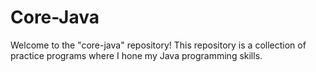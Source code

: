 # Core-Java
Welcome to the "core-java" repository! This repository is a collection of practice programs where I hone my Java programming skills.
